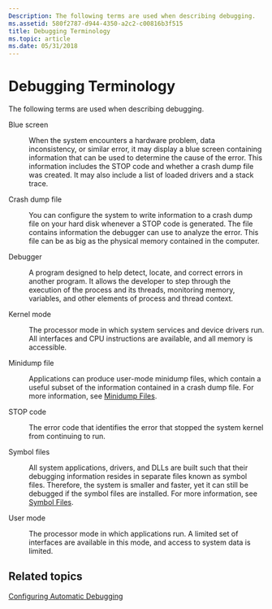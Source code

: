```yaml
---
Description: The following terms are used when describing debugging.
ms.assetid: 580f2787-d944-4350-a2c2-c00816b3f515
title: Debugging Terminology
ms.topic: article
ms.date: 05/31/2018
---
```


# Debugging Terminology

The following terms are used when describing debugging.

<dl> <dt>

<span id="Blue_screen"></span><span id="blue_screen"></span><span id="BLUE_SCREEN"></span>Blue screen
</dt> <dd>

When the system encounters a hardware problem, data inconsistency, or similar error, it may display a blue screen containing information that can be used to determine the cause of the error. This information includes the STOP code and whether a crash dump file was created. It may also include a list of loaded drivers and a stack trace.

</dd> <dt>

<span id="Crash_dump_file"></span><span id="crash_dump_file"></span><span id="CRASH_DUMP_FILE"></span>Crash dump file
</dt> <dd>

You can configure the system to write information to a crash dump file on your hard disk whenever a STOP code is generated. The file contains information the debugger can use to analyze the error. This file can be as big as the physical memory contained in the computer.

</dd> <dt>

<span id="Debugger"></span><span id="debugger"></span><span id="DEBUGGER"></span>Debugger
</dt> <dd>

A program designed to help detect, locate, and correct errors in another program. It allows the developer to step through the execution of the process and its threads, monitoring memory, variables, and other elements of process and thread context.

</dd> <dt>

<span id="Kernel_mode"></span><span id="kernel_mode"></span><span id="KERNEL_MODE"></span>Kernel mode
</dt> <dd>

The processor mode in which system services and device drivers run. All interfaces and CPU instructions are available, and all memory is accessible.

</dd> <dt>

<span id="Minidump_file"></span><span id="minidump_file"></span><span id="MINIDUMP_FILE"></span>Minidump file
</dt> <dd>

Applications can produce user-mode minidump files, which contain a useful subset of the information contained in a crash dump file. For more information, see [Minidump Files](minidump-files.md).

</dd> <dt>

<span id="STOP_code"></span><span id="stop_code"></span><span id="STOP_CODE"></span>STOP code
</dt> <dd>

The error code that identifies the error that stopped the system kernel from continuing to run.

</dd> <dt>

<span id="Symbol_files"></span><span id="symbol_files"></span><span id="SYMBOL_FILES"></span>Symbol files
</dt> <dd>

All system applications, drivers, and DLLs are built such that their debugging information resides in separate files known as symbol files. Therefore, the system is smaller and faster, yet it can still be debugged if the symbol files are installed. For more information, see [Symbol Files](symbol-files.md).

</dd> <dt>

<span id="User_mode"></span><span id="user_mode"></span><span id="USER_MODE"></span>User mode
</dt> <dd>

The processor mode in which applications run. A limited set of interfaces are available in this mode, and access to system data is limited.

</dd> </dl>

## Related topics

<dl> <dt>

[Configuring Automatic Debugging](configuring-automatic-debugging.md)
</dt> </dl>

 

 



